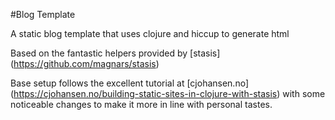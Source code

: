 #Blog Template

A static blog template that uses clojure and hiccup to generate html

Based on the fantastic helpers provided by [stasis] (https://github.com/magnars/stasis)

Base setup follows the excellent tutorial at [cjohansen.no] (https://cjohansen.no/building-static-sites-in-clojure-with-stasis) with some noticeable changes to make it more in line with personal tastes. 

